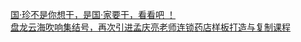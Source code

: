  
[国·珍不是你想干，是国·家要干，看看吧
！](http://www.dianyue.me/archives/979/h74jmqgtesgr4x1g/)  
[盘龙云海吹响集结号，再次引进孟庆亮老师连锁药店样板打造与复制课程](http://www.dianyue.me/archives/628/wom9uepmo4mni7hn/)